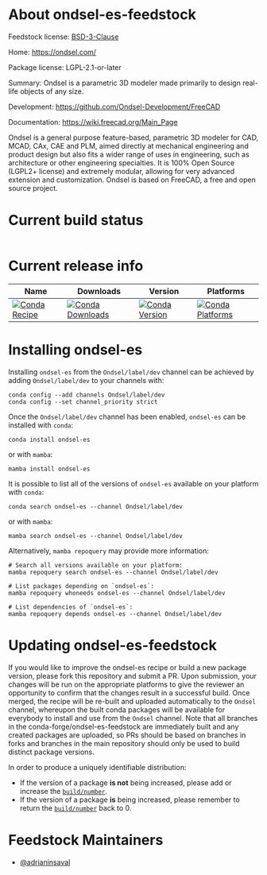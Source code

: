About ondsel-es-feedstock
=========================

Feedstock license: [BSD-3-Clause](https://github.com/conda-forge/ondsel-es-feedstock/blob/main/LICENSE.txt)

Home: https://ondsel.com/

Package license: LGPL-2.1-or-later

Summary: Ondsel is a parametric 3D modeler made primarily to design real-life objects of any size. 

Development: https://github.com/Ondsel-Development/FreeCAD

Documentation: https://wiki.freecad.org/Main_Page

Ondsel is a general purpose feature-based, parametric 3D modeler for
CAD, MCAD, CAx, CAE and PLM, aimed directly at mechanical engineering
and product design but also fits a wider range of uses in engineering,
such as architecture or other engineering specialties. It is 100% Open
Source (LGPL2+ license) and extremely modular, allowing for very
advanced extension and customization.
Ondsel is based on FreeCAD, a free and open source project.


Current build status
====================


<table>
</table>

Current release info
====================

| Name | Downloads | Version | Platforms |
| --- | --- | --- | --- |
| [![Conda Recipe](https://img.shields.io/badge/recipe-ondsel--es-green.svg)](https://anaconda.org/Ondsel/ondsel-es) | [![Conda Downloads](https://img.shields.io/conda/dn/Ondsel/ondsel-es.svg)](https://anaconda.org/Ondsel/ondsel-es) | [![Conda Version](https://img.shields.io/conda/vn/Ondsel/ondsel-es.svg)](https://anaconda.org/Ondsel/ondsel-es) | [![Conda Platforms](https://img.shields.io/conda/pn/Ondsel/ondsel-es.svg)](https://anaconda.org/Ondsel/ondsel-es) |

Installing ondsel-es
====================

Installing `ondsel-es` from the `Ondsel/label/dev` channel can be achieved by adding `Ondsel/label/dev` to your channels with:

```
conda config --add channels Ondsel/label/dev
conda config --set channel_priority strict
```

Once the `Ondsel/label/dev` channel has been enabled, `ondsel-es` can be installed with `conda`:

```
conda install ondsel-es
```

or with `mamba`:

```
mamba install ondsel-es
```

It is possible to list all of the versions of `ondsel-es` available on your platform with `conda`:

```
conda search ondsel-es --channel Ondsel/label/dev
```

or with `mamba`:

```
mamba search ondsel-es --channel Ondsel/label/dev
```

Alternatively, `mamba repoquery` may provide more information:

```
# Search all versions available on your platform:
mamba repoquery search ondsel-es --channel Ondsel/label/dev

# List packages depending on `ondsel-es`:
mamba repoquery whoneeds ondsel-es --channel Ondsel/label/dev

# List dependencies of `ondsel-es`:
mamba repoquery depends ondsel-es --channel Ondsel/label/dev
```




Updating ondsel-es-feedstock
============================

If you would like to improve the ondsel-es recipe or build a new
package version, please fork this repository and submit a PR. Upon submission,
your changes will be run on the appropriate platforms to give the reviewer an
opportunity to confirm that the changes result in a successful build. Once
merged, the recipe will be re-built and uploaded automatically to the
`Ondsel` channel, whereupon the built conda packages will be available for
everybody to install and use from the `Ondsel` channel.
Note that all branches in the conda-forge/ondsel-es-feedstock are
immediately built and any created packages are uploaded, so PRs should be based
on branches in forks and branches in the main repository should only be used to
build distinct package versions.

In order to produce a uniquely identifiable distribution:
 * If the version of a package **is not** being increased, please add or increase
   the [``build/number``](https://docs.conda.io/projects/conda-build/en/latest/resources/define-metadata.html#build-number-and-string).
 * If the version of a package **is** being increased, please remember to return
   the [``build/number``](https://docs.conda.io/projects/conda-build/en/latest/resources/define-metadata.html#build-number-and-string)
   back to 0.

Feedstock Maintainers
=====================

* [@adrianinsaval](https://github.com/adrianinsaval/)

